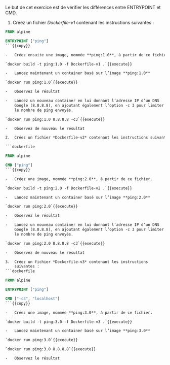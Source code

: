 Le but de cet exercice est de vérifier les différences entre ENTRYPOINT
et CMD.

1.  Créez un fichier *Dockerfile-v1* contenant les instructions
    suivantes :

```dockerfile
FROM alpine

ENTRYPOINT ["ping"]
```{{copy}}

-   Créez ensuite une image, nommée **ping:1.0**, à partir de ce fichier.

`docker build -t ping:1.0 -f Dockerfile-v1 .`{{execute}}

-   Lancez maintenant un container basé sur l’image **ping:1.0**

`docker run ping:1.0`{{execute}}

-   Observez le résultat

-   Lancez un nouveau container en lui donnant l’adresse IP d’un DNS
    Google (8.8.8.8), en ajoutant également l’option -c 3 pour limiter
    le nombre de ping envoyés.

`docker run ping:1.0 8.8.8.8 -c3`{{execute}}

-   Observez de nouveau le résultat

2.  Créez un fichier *Dockerfile-v2* contenant les instructions suivantes :

```dockerfile

FROM alpine

CMD ["ping"]
```{{copy}}

-   Créez une image, nommée **ping:2.0**, à partir de ce fichier.

`docker build -t ping:2.0 -f Dockerfile-v2 .`{{execute}}

-   Lancez maintenant un container basé sur l’image **ping:2.0**

`docker run ping:2.0`{{execute}}

-   Observez le résultat

-   Lancez un nouveau container en lui donnant l’adresse IP d’un DNS
    Google (8.8.8.8), en ajoutant également l’option -c 3 pour limiter
    le nombre de ping envoyés.

`docker run ping:2.0 8.8.8.8 -c3`{{execute}}

-   Observez de nouveau le résultat

3.  Créez un fichier *Dockerfile-v3* contenant les instructions
    suivantes :
```dockerfile

FROM alpine

ENTRYPOINT ["ping"]

CMD ["-c3", "localhost"]
```{{copy}}

-   Créez une image, nommée **ping:3.0**, à partir de ce fichier.

`docker build -t ping:3.0 -f Dockerfile-v3 .`{{execute}}

-   Lancez maintenant un container basé sur l’image **ping:3.0**

`docker run ping:3.0`{{execute}}

`docker run ping:3.0 8.8.8.8`{{execute}}

-   Observez le résultat
